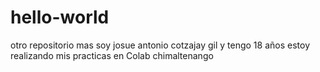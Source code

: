# hello-world
otro repositorio mas
soy josue  antonio cotzajay gil y tengo 18 años 
estoy realizando mis practicas en Colab chimaltenango

